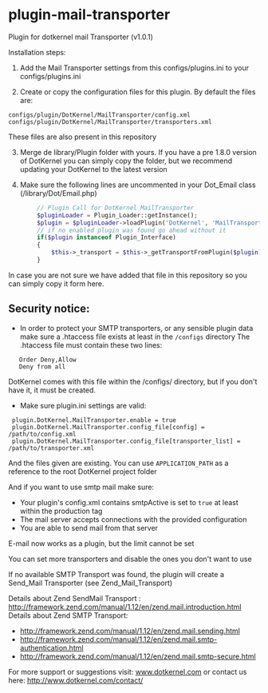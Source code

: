 # plugin-mail-transporter
Plugin for dotkernel mail Transporter (v1.0.1)

Installation steps:

1. Add the Mail Transporter settings from this configs/plugins.ini to your configs/plugins.ini

2. Create or copy the configuration files for this plugin. By default the files are: 
```
configs/plugin/DotKernel/MailTransporter/config.xml
configs/plugin/DotKernel/MailTransporter/transporters.xml
```

These files are also present in this repository  

 
3. Merge de library/Plugin folder with yours. If you have a pre 1.8.0 version of DotKernel you can simply copy the folder, but we recommend updating your DotKernel to the latest version

4. Make sure the following lines are uncommented in your Dot_Email class (/library/Dot/Email.php)
```php
		// Plugin Call for DotKernel MailTransporter
		$pluginLoader = Plugin_Loader::getInstance();
		$plugin = $pluginLoader->loadPlugin('DotKernel', 'MailTransporter');
		// if no enabled plugin was found go ahead without it
		if($plugin instanceof Plugin_Interface)
		{
			$this->_transport = $this->_getTransportFromPlugin($plugin);
		}
```
In case you are not sure we have added that file in this repository so you can simply copy it form here. 


Security notice:
-------
 - In order to protect your SMTP transporters, or any sensible plugin data make sure a .htaccess file exists at least in the <code>/configs</code> directory
  The .htaccess file must contain these two lines:
```
   Order Deny,Allow
   Deny from all
```
 DotKernel comes with this file within the /configs/ directory, but if you don't have it, it must be created.
 

* Make sure plugin.ini settings are valid:
```
 plugin.DotKernel.MailTransporter.enable = true
 plugin.DotKernel.MailTransporter.config_file[config] = /path/to/config.xml
 plugin.DotKernel.MailTransporter.config_file[transporter_list] = /path/to/transporter.xml
```
 And the files given are existing. You can use <code>APPLICATION_PATH</code> as a reference to the root DotKernel project folder
 

And if you want to use smtp mail make sure:
 
 - Your plugin's config.xml contains smtpActive is set to <code>true</code> at least within the production tag
 - The mail server accepts connections with the provided configuration 
 - You are able to send mail from that server


E-mail now works as a plugin, but the limit cannot be set 

You can set more transporters and disable the ones you don't want to use

If no available SMTP Transport was found, the plugin will create a Send_Mail Transporter (see Zend_Mail_Transport)

Details about Zend SendMail Transport : http://framework.zend.com/manual/1.12/en/zend.mail.introduction.html
Details about Zend SMTP Transport: 
 * http://framework.zend.com/manual/1.12/en/zend.mail.sending.html
 * http://framework.zend.com/manual/1.12/en/zend.mail.smtp-authentication.html
 * http://framework.zend.com/manual/1.12/en/zend.mail.smtp-secure.html

 For more support or suggestions visit: www.dotkernel.com 
  or contact us here: http://www.dotkernel.com/contact/